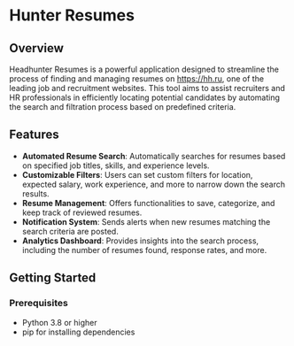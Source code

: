 # Hunter Resumes

## Overview

Headhunter Resumes is a powerful application designed to streamline the process of finding and managing resumes on https://hh.ru, one of the leading job and recruitment websites. This tool aims to assist recruiters and HR professionals in efficiently locating potential candidates by automating the search and filtration process based on predefined criteria.

## Features

- **Automated Resume Search**: Automatically searches for resumes based on specified job titles, skills, and experience levels.
- **Customizable Filters**: Users can set custom filters for location, expected salary, work experience, and more to narrow down the search results.
- **Resume Management**: Offers functionalities to save, categorize, and keep track of reviewed resumes.
- **Notification System**: Sends alerts when new resumes matching the search criteria are posted.
- **Analytics Dashboard**: Provides insights into the search process, including the number of resumes found, response rates, and more.

## Getting Started

### Prerequisites

- Python 3.8 or higher
- pip for installing dependencies

